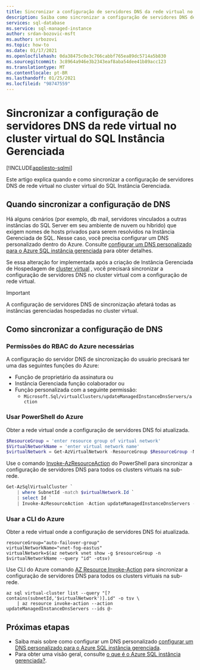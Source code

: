 ```yaml
---
title: Sincronizar a configuração de servidores DNS da rede virtual no cluster virtual do SQL Instância Gerenciada
description: Saiba como sincronizar a configuração de servidores DNS de rede virtual no cluster virtual do SQL Instância Gerenciada.
services: sql-database
ms.service: sql-managed-instance
author: srdan-bozovic-msft
ms.author: srbozovi
ms.topic: how-to
ms.date: 01/17/2021
ms.openlocfilehash: 0da38475c0e3c766cabbf765ea89dc5714a5b830
ms.sourcegitcommit: 3c8964a946e3b2343eaf8aba54dee41b89acc123
ms.translationtype: MT
ms.contentlocale: pt-BR
ms.lasthandoff: 01/25/2021
ms.locfileid: "98747559"
---
```

# <a name="synchronize-virtual-network-dns-servers-setting-on-sql-managed-instance-virtual-cluster"></a>Sincronizar a configuração de servidores DNS da rede virtual no cluster virtual do SQL Instância Gerenciada
[!INCLUDE[appliesto-sqlmi](../includes/appliesto-sqlmi.md)]

Este artigo explica quando e como sincronizar a configuração de servidores DNS de rede virtual no cluster virtual do SQL Instância Gerenciada.

## <a name="when-to-synchronize-the-dns-setting"></a>Quando sincronizar a configuração de DNS

Há alguns cenários (por exemplo, db mail, servidores vinculados a outras instâncias do SQL Server em seu ambiente de nuvem ou híbrido) que exigem nomes de hosts privados para serem resolvidos na Instância Gerenciada de SQL. Nesse caso, você precisa configurar um DNS personalizado dentro do Azure. Consulte [configurar um DNS personalizado para o Azure SQL instância gerenciada](custom-dns-configure.md) para obter detalhes.

Se essa alteração for implementada após a criação de Instância Gerenciada de Hospedagem de [cluster virtual](connectivity-architecture-overview.md#virtual-cluster-connectivity-architecture) , você precisará sincronizar a configuração de servidores DNS no cluster virtual com a configuração de rede virtual.

> [!IMPORTANT]
> A configuração de servidores DNS de sincronização afetará todas as instâncias gerenciadas hospedadas no cluster virtual.

## <a name="how-to-synchronize-the-dns-setting"></a>Como sincronizar a configuração de DNS

### <a name="azure-rbac-permissions-required"></a>Permissões do RBAC do Azure necessárias

A configuração do servidor DNS de sincronização do usuário precisará ter uma das seguintes funções do Azure:

- Função de proprietário da assinatura ou
- Instância Gerenciada função colaborador ou
- Função personalizada com a seguinte permissão:
  - `Microsoft.Sql/virtualClusters/updateManagedInstanceDnsServers/action`

### <a name="use-azure-powershell"></a>Usar PowerShell do Azure

Obter a rede virtual onde a configuração de servidores DNS foi atualizada.

```PowerShell
$ResourceGroup = 'enter resource group of virtual network'
$VirtualNetworkName = 'enter virtual network name'
$virtualNetwork = Get-AzVirtualNetwork -ResourceGroup $ResourceGroup -Name $VirtualNetworkName
```
Use o comando [Invoke-AzResourceAction](/powershell/module/az.resources/invoke-azresourceaction) do PowerShell para sincronizar a configuração de servidores DNS para todos os clusters virtuais na sub-rede.

```PowerShell
Get-AzSqlVirtualCluster `
    | where SubnetId -match $virtualNetwork.Id `
    | select Id `
    | Invoke-AzResourceAction -Action updateManagedInstanceDnsServers -Force
```
### <a name="use-the-azure-cli"></a>Usar a CLI do Azure

Obter a rede virtual onde a configuração de servidores DNS foi atualizada.

```Azure CLI
resourceGroup="auto-failover-group"
virtualNetworkName="vnet-fog-eastus"
virtualNetwork=$(az network vnet show -g $resourceGroup -n $virtualNetworkName --query "id" -otsv)
```

Use CLI do Azure comando [AZ Resource Invoke-Action](/cli/azure/resource?view=azure-cli-latest#az_resource_invoke_action) para sincronizar a configuração de servidores DNS para todos os clusters virtuais na sub-rede.

```Azure CLI
az sql virtual-cluster list --query "[? contains(subnetId,'$virtualNetwork')].id" -o tsv \
    | az resource invoke-action --action updateManagedInstanceDnsServers --ids @-
```
## <a name="next-steps"></a>Próximas etapas

- Saiba mais sobre como configurar um DNS personalizado [configurar um DNS personalizado para o Azure SQL instância gerenciada](custom-dns-configure.md).
- Para obter uma visão geral, consulte [o que é o Azure SQL instância gerenciada?](sql-managed-instance-paas-overview.md).
